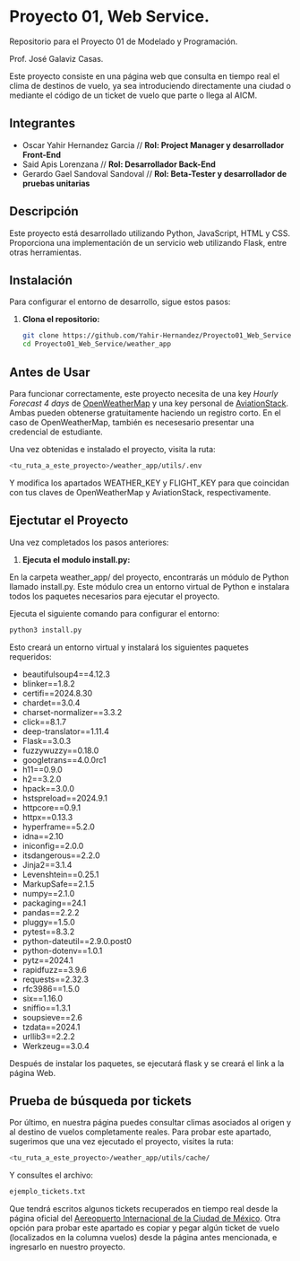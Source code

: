 # Proyecto 01, Web Service.

Repositorio para el Proyecto 01 de Modelado y Programación.

Prof. José Galaviz Casas.

Este proyecto consiste en una página web que consulta en tiempo real el clima de destinos de vuelo, ya sea introduciendo directamente una ciudad o mediante el código de un ticket de vuelo que parte o llega al AICM. 

## Integrantes

+ Oscar Yahir Hernandez Garcia // **Rol: Project Manager y desarrollador Front-End** 
+ Said Apis Lorenzana // **Rol: Desarrollador Back-End**
+ Gerardo Gael Sandoval Sandoval // **Rol: Beta-Tester y desarrollador de pruebas unitarias** 

## Descripción

Este proyecto está desarrollado utilizando Python, JavaScript, HTML y CSS. Proporciona una implementación de un servicio web utilizando Flask, entre otras herramientas.

## Instalación

Para configurar el entorno de desarrollo, sigue estos pasos:

1. **Clona el repositorio:**

   ```Bash
   git clone https://github.com/Yahir-Hernandez/Proyecto01_Web_Service.git
   cd Proyecto01_Web_Service/weather_app
   ```

## Antes de Usar

Para funcionar correctamente, este proyecto necesita de una key *Hourly Forecast 4 days* de [OpenWeatherMap](https://openweathermap.org/api) y una key personal de [AviationStack](https://aviationstack.com/). 
Ambas pueden obtenerse gratuitamente haciendo un registro corto. En el caso de OpenWeatherMap, también es necesesario presentar una credencial de estudiante. 

Una vez obtenidas e instalado el proyecto, visita la ruta:

```bash
<tu_ruta_a_este_proyecto>/weather_app/utils/.env
```
Y modifica los apartados WEATHER_KEY y FLIGHT_KEY para que coincidan con tus claves de OpenWeatherMap y AviationStack, respectivamente.

## Ejectutar el Proyecto

Una vez completados los pasos anteriores:

1. **Ejecuta el modulo install.py:**

En la carpeta weather_app/ del proyecto, encontrarás un módulo de Python llamado install.py. Este módulo crea un entorno virtual de Python e instalara todos los paquetes necesarios para ejecutar el proyecto.

Ejecuta el siguiente comando para configurar el entorno:

```bash
python3 install.py
```

Esto creará un entorno virtual y instalará los siguientes paquetes requeridos:

* beautifulsoup4==4.12.3
* blinker==1.8.2
* certifi==2024.8.30
* chardet==3.0.4
* charset-normalizer==3.3.2
* click==8.1.7
* deep-translator==1.11.4
* Flask==3.0.3
* fuzzywuzzy==0.18.0
* googletrans==4.0.0rc1
* h11==0.9.0
* h2==3.2.0
* hpack==3.0.0
* hstspreload==2024.9.1
* httpcore==0.9.1
* httpx==0.13.3
* hyperframe==5.2.0
* idna==2.10
* iniconfig==2.0.0
* itsdangerous==2.2.0
* Jinja2==3.1.4
* Levenshtein==0.25.1
* MarkupSafe==2.1.5
* numpy==2.1.0
* packaging==24.1
* pandas==2.2.2
* pluggy==1.5.0
* pytest==8.3.2
* python-dateutil==2.9.0.post0
* python-dotenv==1.0.1
* pytz==2024.1
* rapidfuzz==3.9.6
* requests==2.32.3
* rfc3986==1.5.0
* six==1.16.0
* sniffio==1.3.1
* soupsieve==2.6
* tzdata==2024.1
* urllib3==2.2.2
* Werkzeug==3.0.4

Después de instalar los paquetes, se ejecutará flask y se creará el link a la página Web.

##  **Prueba de búsqueda por tickets**

Por último, en nuestra página puedes consultar climas asociados al origen y al destino de vuelos completamente reales. Para probar este apartado, sugerimos que una vez ejecutado el proyecto, visites la ruta:

```bash
<tu_ruta_a_este_proyecto>/weather_app/utils/cache/
```
Y consultes el archivo:

```bash
ejemplo_tickets.txt
```
Que tendrá escritos algunos tickets recuperados en tiempo real desde la página oficial del [Aereopuerto Internacional de la Ciudad de México](https://www.aicm.com.mx/pasajeros/vuelos
). Otra opción para probar este apartado es copiar y pegar algún ticket de vuelo (localizados en la columna vuelos) desde la página antes mencionada, e ingresarlo en nuestro proyecto.


